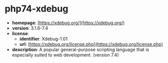 # php74-xdebug

- **homepage**: [https://xdebug.org/](https://xdebug.org/)
- **version**: 3.1.6-7.4
- **license**:
  - **identifier**: Xdebug-1.01
  - **url**: [https://xdebug.org/license.php](https://xdebug.org/license.php)
- **description**: A popular general-purpose scripting language that is especially suited to web development. (version 7.4)

